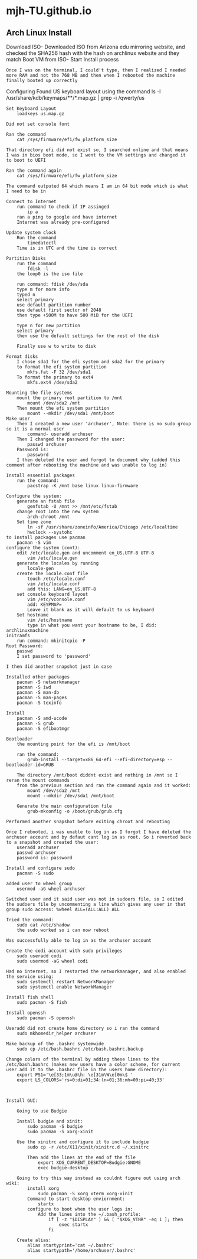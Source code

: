 # mjh-TU.github.io

## Arch Linux Install

Download ISO-
    Downloaded ISO from Arizona edu mirroring website, and checked the SHA256 hash with the hash on archlinux website and they match
Boot VM from ISO-
    Start Install process

    Once I was on the terminal, I could't type, then I realized I needed more RAM and not the 768 MB and then when I rebooted the machine finally booted up correctly

Configuring
    Found US keyboard layout using the command
        ls -l /usr/share/kdb/keymaps/**/*.map.gz | grep -i /qwerty/us

    Set Keyboard Layout
        loadkeys us.map.gz

    Did not set console font

    Ran the command
        cat /sys/firmware/efi/fw_platform_size
    
    That directory efi did not exist so, I searched online and that means I was in bios boot mode, so I went to the VM settings and changed it to boot to UEFI

    Ran the command again
        cat /sys/firmware/efi/fw_platform_size

    The command outputed 64 which means I am in 64 bit mode which is what I need to be in

    Connect to Internet
        run command to check if IP assinged
            ip a
        ran a ping to google and have internet
        Internet was already pre-configured
    
    Update system clock
        Run the command
            timedatectl
        Time is in UTC and the time is correct

    Partition Disks
        run the command
            fdisk -l
        the loop0 is the iso file

        run command: fdisk /dev/sda
        type m for more info
        typed n
        select primary
        use default partition number
        use default first sector of 2048
        then type +500M to have 500 MiB for the UEFI

        type n for new partition
        select primary
        then use the default settings for the rest of the disk

        Finally use w to write to disk
    
    Format disks
        I chose sda1 for the efi system and sda2 for the primary
        to format the efi system partition
            mkfs.fat -F 32 /dev/sda1
        To format the primary to ext4
            mkfs.ext4 /dev/sda2

    Mounting the file systems
        mount the primary root partition to /mnt
            mount /dev/sda2 /mnt
        Then mount the efi system partition
            mount --mkdir /dev/sda1 /mnt/boot
    Make user
        Then I created a new user 'archuser', Note: there is no sudo group so it is a normal user
            command- useradd archuser
        Then I changed the password for the user:
            passwd archuser
        Password is: 
            password
        I then deleted the user and forgot to document why (added this comment after rebooting the machine and was unable to log in)

    Install essential packages
        run the command:
            pacstrap -K /mnt base linux linux-firmware

    Configure the system:
        generate an fstab file
            genfstab -U /mnt >> /mnt/etc/fstab
        change root into the new system
            arch-chroot /mnt
        Set time zone
            ln -sf /usr/share/zoneinfo/America/Chicago /etc/localtime
            hwclock --systohc
    to install packages use pacman
        pacman -S vim
    configure the system (cont):
        edit /etc/locale.gen and uncomment en_US.UTF-8 UTF-8
            vim /etc/locale.gen
        generate the locales by running
            locale-gen
        create the locale.conf file
            touch /etc/locale.conf
            vim /etc/locale.conf
            add this: LANG=en_US.UTF-8
        set console keyboard layout
            vim /etc/vconsole.conf
            add: KEYPMAP=
            Leave it blank as it will default to us keyboard
        Set hostname
            vim /etc/hostname
            type in what you want your hostname to be, I did: archlinuxmachine
    initramfs
        run command: mkinitcpio -P
    Root Password:
        passwd
        I set password to 'password'
    
    I then did another snapshot just in case

    Installed other packages
        pacman -S networkmanager
        pacman -S iwd
        pacman -S man-db
        pacman -S man-pages
        pacman -S texinfo
    
    Install
        pacman -S amd-ucode
        pacman -S grub
        pacman -S efibootmgr
    
    Bootloader
        the mounting point for the efi is /mnt/boot

        ran the command: 
            grub-install --target=x86_64-efi --efi-directory=esp --bootloader-id=GRUB

        The directory /mnt/boot diddnt exist and nothing in /mnt so I reran the mount commands 
        from the previous section and ran the command again and it worked:
            mount /dev/sda2 /mnt
            mount --mkdir /dev/sda1 /mnt/boot
        
        Generate the main configuration file
            grub-mkconfig -o /boot/grub/grub.cfg
    
    Performed another snapshot before exiting chroot and rebooting

    Once I rebooted, i was unable to log in as I forgot I have deleted the archuser account and by defaut cant log in as root. So i reverted back to a snapshot and created the user:
        useradd archuser
        passwd archuser
        password is: password
    
    Install and configure sudo
        pacman -S sudo
    
    added user to wheel group
        usermod -aG wheel archuser

    Switched user and it said user was not in sudoers file, so I edited the sudoers file by uncommenting a line which gives any user in that group sudo access: %wheel ALL=(ALL:ALL) ALL

    Tried the command:
        sudo cat /etc/shadow
        the sudo worked so i can now reboot
    
    Was successfully able to log in as the archuser account
    
    Create the codi account with sudo privileges
        sudo useradd codi
        sudo usermod -aG wheel codi
    
    Had no internet, so I restarted the networkmanager, and also enabled the service using:
        sudo systemctl restart NetworkManager
        sudo systemctl enable NetworkManager
    
    Install fish shell
        sudo pacman -S fish
    
    Install openssh
        sudo pacman -S openssh
    
    Useradd did not create home directory so i ran the command
        sudo mkhomedir_helper archuser

    Make backup of the .bashrc systemwide
        sudo cp /etc/bash.bashrc /etc/bash.bashrc.backup

    Change colors of the terminal by adding these lines to the /etc/bash.bashrc (makes new users have a color scheme, for current user add it to the .bashrc file in the users home directory):
        export PS1='\e[33;1m\u@\h: \e[31m\W\e[0m\$ '
        export LS_COLORS='rs=0:di=01;34:ln=01;36:mh=00:pi=40;33'

    

    Install GUI:

        Going to use Budgie

        Install budgie and xinit:
            sudo pacman -S budgie
            sudo pacman -S xorg-xinit
        
        Use the xinitrc and configure it to include budgie
            sudo cp -r /etc/X11/xinit/xinitrc.d ~/.xinitrc

            Then add the lines at the end of the file
                export XDG_CURRENT_DESKTOP=Budgie:GNOME
                exec budgie-desktop

        Going to try this way instead as couldnt figure out using arch wiki:
            install xorg
                sudo pacman -S xorg xterm xorg-xinit
            Command to start desktop enviornment:
                startx
            configure to boot when the user logs in:
                Add the lines into the ~/.bash_profile:
                    if [ -z "$DISPLAY" ] && [ "$XDG_VTNR" -eq 1 ]; then
                        exec startx
                    fi
        
        Create alias:
            alias startyprint='cat ~/.bashrc'
            alias startypath='/home/archuser/.bashrc'

    

    







    
        

    
    

    

